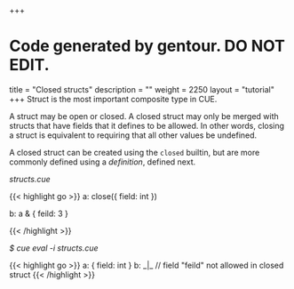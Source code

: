 +++
# Code generated by gentour. DO NOT EDIT.
title = "Closed structs"
description = ""
weight = 2250
layout = "tutorial"
+++
Struct is the most important composite type in CUE.

A struct may be open or closed.
A closed struct may only be merged with structs that have fields that
it defines to be allowed.
In other words, closing a struct is equivalent to requiring that all
other values be undefined.

A closed struct can be created using the `closed` builtin,
but are more commonly defined using a _definition_, defined next.


<a id="td-block-padding" class="td-offset-anchor"></a>
<section class="row td-box td-box--white td-box--gradient td-box--height-auto">
<div class="col-lg-6 mr-0">
<i>structs.cue</i>
<p>
{{< highlight go >}}
a: close({
    field: int
})

b: a & {
    feild: 3
}

{{< /highlight >}}
<br>
</div>

<div class="col-lg-6 ml-0"><i>$ cue eval -i structs.cue</i>
<p>
{{< highlight go >}}
a: {
    field: int
}
b: _|_ // field "feild" not allowed in closed struct
{{< /highlight >}}
</div>
</section>